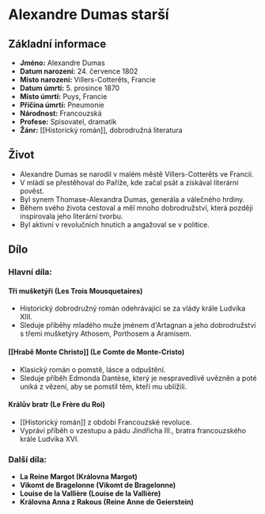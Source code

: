 # Alexandre Dumas starší
## Základní informace
- **Jméno:** Alexandre Dumas
- **Datum narození:** 24. července 1802
- **Místo narození:** Villers-Cotterêts, Francie
- **Datum úmrtí:** 5. prosince 1870
- **Místo úmrtí:** Puys, Francie
- **Příčina úmrtí:** Pneumonie
- **Národnost:** Francouzská
- **Profese:** Spisovatel, dramatik
- **Žánr:** [[Historický román]], dobrodružná literatura

## Život
- Alexandre Dumas se narodil v malém městě Villers-Cotterêts ve Francii.
- V mládí se přestěhoval do Paříže, kde začal psát a získával literární pověst.
- Byl synem Thomase-Alexandra Dumas, generála a válečného hrdiny.
- Během svého života cestoval a měl mnoho dobrodružství, která později inspirovala jeho literární tvorbu.
- Byl aktivní v revolučních hnutích a angažoval se v politice.

## Dílo
### Hlavní díla:
#### **Tři mušketýři (Les Trois Mousquetaires)**
- Historický dobrodružný román odehrávající se za vlády krále Ludvíka XIII.
- Sleduje příběhy mladého muže jménem d'Artagnan a jeho dobrodružství s třemi mušketýry Athosem, Porthosem a Aramisem.
  
#### **[[Hrabě Monte Christo]] (Le Comte de Monte-Cristo)**
- Klasický román o pomstě, lásce a odpuštění.
- Sleduje příběh Edmonda Dantèse, který je nespravedlivě uvězněn a poté uniká z vězení, aby se pomstil těm, kteří mu ublížili.

#### **Králův bratr (Le Frère du Roi)**
- [[Historický román]] z období Francouzské revoluce.
- Vypráví příběh o vzestupu a pádu Jindřicha III., bratra francouzského krále Ludvíka XVI.

### Další díla:
- **La Reine Margot (Královna Margot)**
- **Vikomt de Bragelonne (Vikomt de Bragelonne)**
- **Louise de la Vallière (Louise de la Vallière)**
- **Královna Anna z Rakous (Reine Anne de Geierstein)**